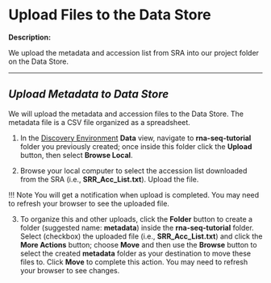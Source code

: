 # Upload Files to the Data Store

**Description:**

We upload the metadata and accession list from SRA into our project
folder on the Data Store.

------------------------------------------------------------------------

## *Upload Metadata to Data Store*

We will upload the metadata and accession files to the Data Store. The
metadata file is a CSV file organized as a spreadsheet.

1.  In the [Discovery Environment](https://de.cyverse.org/) **Data** view, navigate to **rna-seq-tutorial** folder you
    previously created; once inside this folder click the **Upload**
    button, then select **Browse Local**.

2.  Browse your local computer to select the accession list downloaded
    from the SRA (i.e., **SRR_Acc_List.txt**). Upload the file.

!!! Note
        You will get a notification when upload is completed. You may need
        to refresh your browser to see the uploaded file.

3.  To organize this and other uploads, click the **Folder** button to
    create a folder (suggested name: **metadata**) inside the
    **rna-seq-tutorial** folder. Select (checkbox) the uploaded file
    (i.e., **SRR_Acc_List.txt**) and click the **More Actions** button;
    choose **Move** and then use the **Browse** button to select the
    created **metadata** folder as your destination to move these files
    to. Click **Move** to complete this action. You may need to refresh
    your browser to see changes.

